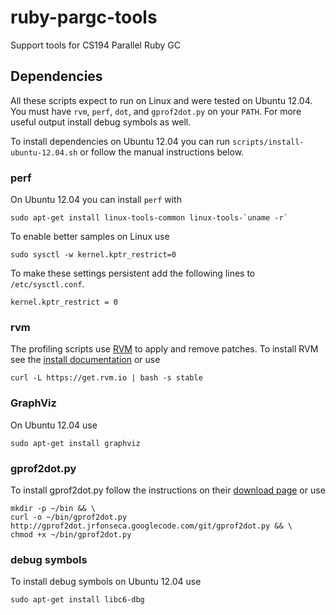 ruby-pargc-tools
================

Support tools for CS194 Parallel Ruby GC

Dependencies
------------

All these scripts expect to run on Linux and were tested on Ubuntu
12.04. You must have `rvm`, `perf`, `dot`, and `gprof2dot.py` on your
`PATH`.  For more useful output install debug symbols as well.

To install dependencies on Ubuntu 12.04 you can run
`scripts/install-ubuntu-12.04.sh` or follow the manual
instructions below.

### perf

On Ubuntu 12.04 you can install `perf` with

    sudo apt-get install linux-tools-common linux-tools-`uname -r`

To enable better samples on Linux use

    sudo sysctl -w kernel.kptr_restrict=0

To make these settings persistent add the following lines to
`/etc/sysctl.conf`.

    kernel.kptr_restrict = 0

### rvm

The profiling scripts use [RVM](https://rvm.io) to apply
and remove patches. To install RVM see the [install
documentation](https://rvm.io/rvm/install/) or use

    curl -L https://get.rvm.io | bash -s stable

### GraphViz

On Ubuntu 12.04 use

    sudo apt-get install graphviz

### gprof2dot.py

To install gprof2dot.py follow the instructions on their [download
page](http://code.google.com/p/jrfonseca/wiki/Gprof2Dot#Download)
or use

    mkdir -p ~/bin && \
    curl -o ~/bin/gprof2dot.py http://gprof2dot.jrfonseca.googlecode.com/git/gprof2dot.py && \
    chmod +x ~/bin/gprof2dot.py

### debug symbols

To install debug symbols on Ubuntu 12.04 use

    sudo apt-get install libc6-dbg

